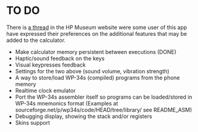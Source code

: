 TO DO
=====

There is [a thread](https://www.hpmuseum.org/forum/thread-8802.html) in the HP
Museum website were some user of this app have expressed their preferences on
the additional features that may be added to the calculator.

  - Make calculator memory persistent between executions (DONE)
  - Haptic/sound feedback on the keys
  - Visual keypresses feedback
  - Settings for the two above (sound volume, vibration strength)
  - A way to store/load WP-34s (compiled) programs from the phone memory
  - Realtime clock emulator
  - Port the WP-34s assembler itself so programs can be loaded/stored in WP-34s
    mnemonics format
    (Examples at sourceforge.net/p/wp34s/code/HEAD/tree/library/
     see README_ASM)
  - Debugging display, showing the stack and/or registers
  - Skins support
